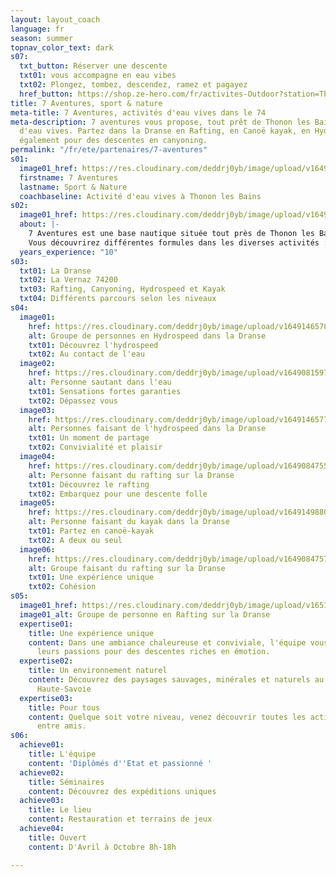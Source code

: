 ```yaml
---
layout: layout_coach
language: fr
season: summer
topnav_color_text: dark
s07:
  txt_button: Réserver une descente
  txt01: vous accompagne en eau vibes
  txt02: Plongez, tombez, descendez, ramez et pagayez
  href_button: https://shop.ze-hero.com/fr/activites-Outdoor?station=Thonon+les+Bains&calessonstype=all&catypegenderlistsummer=all&calessonsactivitytype=all&start-date=
title: 7 Aventures, sport & nature
meta-title: 7 Aventures, activités d'eau vives dans le 74
meta-description: 7 aventures vous propose, tout prêt de Thonon les Bains des activités
  d'eau vives. Partez dans la Dranse en Rafting, en Canoë kayak, en Hydrospeed, mais
  également pour des descentes en canyoning.
permalink: "/fr/ete/partenaires/7-aventures"
s01:
  image01_href: https://res.cloudinary.com/deddrj0yb/image/upload/v1649084755/website/Partenaires/1638783649-DSC_0689.jpg
  firstname: 7 Aventures
  lastname: Sport & Nature
  coachbaseline: Activité d'eau vives à Thonon les Bains
s02:
  image01_href: https://res.cloudinary.com/deddrj0yb/image/upload/v1649146578/website/Partenaires/1638785318-DSC_1518.jpg
  about: |-
    7 Aventures est une base nautique située tout près de Thonon les Bains, dans le hameau " La Vernaz " en Haute-Savoie. Sur les bords de La Dranse, 7 Aventures vous proposent des activités d’eaux vives tel que le rafting, l’hydrospeed, le kayak et le canyoning. Mais elle propose aussi des activités montagnes avec de l’escalade, des randonnées, de la via ferrata, des parcours aventures ainsi que du tir à l’arc. Découvrez un lieu unique avec un accueil chaleureux, un bar restaurant accueillant jusqu’à 100 personnes. Plongez dans de nouvelles sensations et découvrez des activités aux sensations fortes dans un environnement naturel et sauvage. Encadré par des professionnels et des passionnés, quel que soit votre niveau, vivez une expérience forte avec 7 Aventures. Ils vous promettent des sensations fortes dans l’eau, de la convivialité, de la détente et de la montagne. Il y a tout pour passer un bon moment et s’amuser.
    Vous découvrirez différentes formules dans les diverses activités : Découverte / Classique et Sport.
  years_experience: "10"
s03:
  txt01: La Dranse
  txt02: La Vernaz 74200
  txt03: Rafting, Canyoning, Hydrospeed et Kayak
  txt04: Différents parcours selon les niveaux
s04:
  image01:
    href: https://res.cloudinary.com/deddrj0yb/image/upload/v1649146578/website/Partenaires/1638785330-DSC_4366.jpg
    alt: Groupe de personnes en Hydrospeed dans la Dranse
    txt01: Découvrez l'hydrospeed
    txt02: Au contact de l'eau
  image02:
    href: https://res.cloudinary.com/deddrj0yb/image/upload/v1649081597/website/Partenaires/1638783865-DSC_0958.jpg
    alt: Personne sautant dans l'eau
    txt01: Sensations fortes garanties
    txt02: Dépassez vous
  image03:
    href: https://res.cloudinary.com/deddrj0yb/image/upload/v1649146577/website/Partenaires/1638785326-DSC_1978.jpg
    alt: Personnes faisant de l'hydrospeed dans la Dranse
    txt01: Un moment de partage
    txt02: Convivialité et plaisir
  image04:
    href: https://res.cloudinary.com/deddrj0yb/image/upload/v1649084755/website/Partenaires/1638783649-DSC_0689.jpg
    alt: Personne faisant du rafting sur la Dranse
    txt01: Découvrez le rafting
    txt02: Embarquez pour une descente folle
  image05:
    href: https://res.cloudinary.com/deddrj0yb/image/upload/v1649149880/website/Partenaires/1638785726-DSC_1414.jpg
    alt: Personne faisant du kayak dans la Dranse
    txt01: Partez en canoë-kayak
    txt02: A deux ou seul
  image06:
    href: https://res.cloudinary.com/deddrj0yb/image/upload/v1649084757/website/Partenaires/1638783638-DSC_0804.jpg
    alt: Groupe faisant du rafting sur la Dranse
    txt01: Une expérience unique
    txt02: Cohésion
s05:
  image01_href: https://res.cloudinary.com/deddrj0yb/image/upload/v1651482964/website/Partenaires/237738035_4387210021359321_143256446323364765_n.jpg
  image01_alt: Groupe de personne en Rafting sur la Dranse
  expertise01:
    title: Une expérience unique
    content: Dans une ambiance chaleureuse et conviviale, l'équipe vous transmettra
      leurs passions pour des descentes riches en émotion.
  expertise02:
    title: Un environnement naturel
    content: Découvrez des paysages sauvages, minérales et naturels au cœur de la
      Haute-Savoie
  expertise03:
    title: Pour tous
    content: Quelque soit votre niveau, venez découvrir toutes les activités en famille,
      entre amis.
s06:
  achieve01:
    title: L'équipe
    content: 'Diplômés d''Etat et passionné '
  achieve02:
    title: Séminaires
    content: Découvrez des expéditions uniques
  achieve03:
    title: Le lieu
    content: Restauration et terrains de jeux
  achieve04:
    title: Ouvert
    content: D'Avril à Octobre 8h-18h

---
```

